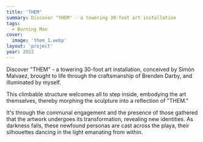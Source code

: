 ```yaml
---
title: 'THEM'
summary: Discover "THEM" - a towering 30-foot art installation
tags:
  - Burning Man
cover:
  image: 'them_1.webp'
layout: 'project'
year: 2022
---
```



Discover "THEM" - a towering 30-foot art installation, conceived by Simón Malvaez, brought to life through the craftsmanship of Brenden Darby, and illuminated by myself.

This climbable structure welcomes all to step inside, embodying the art themselves, thereby morphing the sculpture into a reflection of "THEM."

It's through the communal engagement and the presence of those gathered that the artwork undergoes its transformation, revealing new identities. As darkness falls, these newfound personas are cast across the playa, their silhouettes dancing in the light emanating from within.

